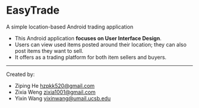 # EasyTrade
A simple location-based Android trading application

 - This  Android application __focuses on User Interface Design__. 
 - Users can view used items posted around their location; they can also post items they want to sell.
 - It offers as a trading platform for both item sellers and buyers.


------------------------------------------------------------------------------

Created by:

 - Ziping He    hzpkk520@gmail.com
 - Zixia Weng   zixia1001@gmail.com
 - Yixin Wang   yixinwang@umail.ucsb.edu
